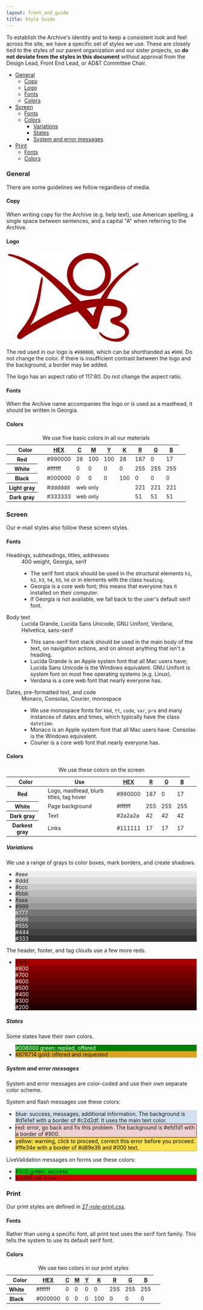 ```yaml
---
layout: front_end_guide
title: Style Guide
---
```

To establish the Archive's identity and to keep a consistent look and feel across the site, we have a specific set of styles we use. These are closely tied to the styles of our parent organization and our sister projects, so **do not deviate from the styles in this document** without approval from the Design Lead, Front End Lead, or AD&T Committee Chair.

* [General](#general)
    * [Copy](#general-copy)
    * [Logo](#general-logo)
    * [Fonts](#general-fonts)
    * [Colors](#general-colors)
* [Screen](#screen)
    * [Fonts](#screen-fonts)
    * [Colors](#screen-colors)
        * [Variations](#screen-colors-variations)
        * [States](#screen-colors-states)
        * [System and error messages](#screen-colors-system-and-error-messages)
* [Print](#print)
    * [Fonts](#print-fonts)
    * [Colors](#print-colors)

<h3 id="general">General</h3>

There are some guidelines we follow regardless of media.

<h4 id="general-copy">Copy</h4>

When writing copy for the Archive (e.g. help text), use American spelling, a single space between sentences, and a capital "A" when referring to the Archive.

<h4 id="general-logo">Logo</h4>

![Archive logo](images/logo.png)

The red used in our logo is `#990000`, which can be shorthanded as `#900`. Do not change the color. If there is insufficient contrast between the logo and the background, a border may be added.

The logo has an aspect ratio of 117:80. Do not change the aspect ratio.

<h4 id="general-fonts">Fonts</h4>

When the Archive name accompanies the logo or is used as a masthead, it should be written in <span class="georgia serif">Georgia</span>.

<h4 id="general-colors">Colors</h4>

<div>
  <table summary="The five colors we use in our materials, and their hexadecimal, CMYK, and RGB values">
    <caption>We use five basic colors in all our materials</caption>
    <thead>
      <tr>
        <th scope="col" colspan="2">Color</th>
        <th scope="col"><abbr title="hexadecimal">HEX</abbr></th>
        <th scope="col"><abbr title="Cyan">C</abbr></th>
        <th scope="col"><abbr title="Magenta">M</abbr></th>
        <th scope="col"><abbr title="Yellow">Y</abbr></th>
        <th scope="col"><abbr title="Key">K</abbr></th>
        <th scope="col"><abbr title="Red">R</abbr></th>
        <th scope="col"><abbr title="Green">G</abbr></th>
        <th scope="col"><abbr title="Blue">B</abbr></th>
        <td></td>
      </tr>
    </thead>
    <tbody>
      <tr>
        <th scope="row">Red</th>
        <td class="red color">&nbsp;</td>
        <td>#990000</td>
        <td>26</td>
        <td>100</td>
        <td>100</td>
        <td>28</td>
        <td>187</td>
        <td>0</td>
        <td>17</td>
        <td class="red color">&nbsp;</td>
      </tr>
      <tr>
        <th scope="row">White</th>
        <td class="white color">&nbsp;</td>
        <td>#ffffff</td>
        <td>0</td>
        <td>0</td>
        <td>0</td>
        <td>0</td>
        <td>255</td>
        <td>255</td>
        <td>255</td>
        <td class="white color">&nbsp;</td>
      </tr>
      <tr>
        <th scope="row">Black</th>
        <td class="black color">&nbsp;</td>
        <td>#000000</td>
        <td>0</td>
        <td>0</td>
        <td>0</td>
        <td>100</td>
        <td>0</td>
        <td>0</td>
        <td>0</td>
        <td class="black color">&nbsp;</td>
      </tr>
      <tr>
        <th scope="row">Light gray</th>
        <td class="light-gray-ddd color">&nbsp;</td>
        <td>#dddddd</td>
        <td colspan="4">web only</td>
        <td>221</td>
        <td>221</td>
        <td>221</td>
        <td class="light-gray-ddd color">&nbsp;</td>
      </tr>
      <tr>
        <th scope="row">Dark gray</th>
        <td class="dark-gray-333 color">&nbsp;</td>
        <td>#333333</td>
        <td colspan="4">web only</td>
        <td>51</td>
        <td>51</td>
        <td>51</td>
        <td class="dark-gray-333 color">&nbsp;</td>
      </tr>
    </tbody>
  </table>
</div>

<h3 id="screen">Screen</h3>

Our e-mail styles also follow these screen styles.

<h4 id="screen-fonts">Fonts</h4>

<dl>
<dt>Headings, subheadings, titles, addresses</dt>
<dd>400 weight, <span class="georgia serif">Georgia</span>, <span class="serif">serif</span>
<ul><li>The serif font stack should be used in the structural elements <code>h1</code>, <code>h2</code>, <code>h3</code>, <code>h4</code>, <code>h5</code>, <code>h6</code> or in elements with the class <code>heading</code>.</li>
<li><span class="georgia serif">Georgia</span> is a core web font; this means that everyone has it installed on their computer.</li>
<li>If <span class="georgia serif">Georgia</span> is not available, we fall back to the user's default <span class="serif">serif</span> font.</li></ul></dd>
<dt>Body text</dt>
<dd><span class="lucida-grande sans-serif">Lucida Grande</span>, <span class="lucida-sans sans-serif">Lucida Sans Unicode</span>, <span class="gnu-unifont sans-serif">GNU Unifont</span>, <span class="verdana sans-serif">Verdana</span>, <span class="helvetica sans-serif">Helvetica</span>, <span class="sans-serif">sans-serif</span>
<ul><li>This sans-serif font stack should be used in the main body of the text, on navigation actions, and on almost anything that isn't a heading.</li>
<li><span class="lucida-grande sans-serif">Lucida Grande</span> is an Apple system font that all Mac users have; <span class="lucida-sans sans-serif">Lucida Sans Unicode</span> is the Windows equivalent. <span class="gnu-unifont sans-serif">GNU Unifont</span> is system font on most free operating systems (e.g. Linux).</li>
<li><span class="verdana sans-serif">Verdana</span> is a core web font that nearly everyone has.</li></ul></dd>
<dt>Dates, pre-formatted text, and code</dt>
<dd><span class="monaco monospace">Monaco</span>, <span class="consolas monospace">Consolas</span>, <span class="courier monospace">Courier</span>, <span class="monospace">monospace</span>
<ul><li>We use monospace fonts for <code>kbd</code>, <code>tt</code>, <code>code</code>, <code>var</code>, <code>pre</code> and many instances of dates and times, which typically have the class <code>datetime</code>.</li>
<li><span class="monaco monospace">Monaco</span> is an Apple system font that all Mac users have. <span class="consolas monospace">Consolas</span> is the Windows equivalent.</li>
<li><span class="courier monospace">Courier</span> is a core web font that nearly everyone has.</li></ul></dd>
</dl>

<h4 id="screen-colors">Colors</h4>

<table summary="The colors we use in our website, how they are used, and their hexadecimal and RGB values">
<caption>We use these colors on the screen</caption>
<thead>
<tr>
<th scope="col" colspan="2">Color</th>
<th scope="col">Use</th>
<th scope="col"><abbr title="hexadecimal">HEX</abbr></th>
<th scope="col"><abbr title="Red">R</abbr></th>
<th scope="col"><abbr title="Green">G</abbr></th>
<th scope="col"><abbr title="Blue">B</abbr></th>
<td></td>
</tr>
</thead>
<tbody>
<tr>
<th scope="row">Red</th>
<td class="red color">&nbsp;</td>
<td>Logo, masthead, blurb titles, tag hover</td>
<td>#990000</td>
<td>187</td>
<td>0</td>
<td>17</td>
<td class="red color">&nbsp;</td>
</tr>
<tr>
<th scope="row">White</th>
<td class="white color">&nbsp;</td>
<td>Page background</td>
<td>#ffffff</td>
<td>255</td>
<td>255</td>
<td>255</td>
<td class="white color">&nbsp;</td>
</tr>
<tr>
<th scope="row">Dark gray</th>
<td class="dark-gray-2a2a2a color">&nbsp;</td>
<td>Text</td>
<td>#2a2a2a</td>
<td>42</td>
<td>42</td>
<td>42</td>
<td class="dark-gray-2a2a2a color">&nbsp;</td>
</tr>
<tr>
<th scope="row">Darkest gray</th>
<td class="darkest-gray-111 color">&nbsp;</td>
<td>Links</td>
<td>#111111</td>
<td>17</td>
<td>17</td>
<td>17</td>
<td class="darkest-gray-111 color">&nbsp;</td>
</tr>
</tbody>
</table>

<h5 id="screen-colors-variations">Variations</h5>

We use a range of grays to color boxes, mark borders, and create shadows.

<ul class="swatches">
<li style="background:#eee">#eee</li>
<li style="background:#ddd">#ddd</li>
<li style="background:#ccc">#ccc</li>
<li style="background:#bbb">#bbb</li>
<li style="background:#aaa">#aaa</li>
<li style="background:#999">#999</li>
<li style="background:#777; color:#fff">#777</li>
<li style="background:#666; color:#fff">#666</li>
<li style="background:#555; color:#fff">#555</li>
<li style="background:#444; color:#fff">#444</li>
<li style="background:#333; color:#fff">#333</li>
</ul>

The header, footer, and tag clouds use a few more reds.

<ul class="swatches">
<li style="background:#a00;">#a00</li>
<li style="background:#800; color:#fff">#800</li>
<li style="background:#700; color:#fff">#700</li>
<li style="background:#600; color:#fff">#600</li>
<li style="background:#500; color:#fff">#500</li>
<li style="background:#400; color:#fff">#400</li>
<li style="background:#300; color:#fff">#300</li>
<li style="background:#200; color:#fff">#200</li>
</ul>

<h5 id="screen-colors-states">States</h5>

Some states have their own colors.

<ul class="swatches">
<li style="background:#008000; color: #fff;">#008000 green: replied, offered</li>
<li style="background:#daa520">#876714 gold: offered and requested</li>
</ul>

<h5 id="screen-colors-system-and-error-messages">System and error messages</h5>

System and error messages are color-coded and use their own separate color scheme.

System and flash messages use these colors:

<ul class="messages swatches">
<li style="background:#d1e1ef; border:1px solid #c2d2df">blue: success, messages, additional information. The background is #d1e1ef with a border of #c2d2df. It uses the main text color.</li>
<li style="background:#efd1d1; border: 1px solid #900">red: error, go back and fix this problem. The background is #efd1d1 with a border of #900.</li>
<li style="background:#ffe34e; border: 1px solid #d89e36; color: #000">yellow: warning, click to proceed, correct this error before you proceed. #ffe34e with a border of #d89e36 and #000 text.</li>
</ul>

LiveValidation messages on forms use these colors:

<ul class="messages swatches">
<li style="background:#0c0">#0c0 green: success</li>
<li style="background:#c00">#c000 red: error</li>
</ul>

<h3 id="print">Print</h3>

Our print styles are defined in [27-role-print.css](https://github.com/otwcode/otwarchive/blob/master/public/stylesheets/site/2.0/27-role-print.css).

<h4 id="print-fonts">Fonts</h4>

Rather than using a specific font, all print text uses the <span class="serif">serif</span> font family. This tells the system to use its default serif font.

<h4 id="print-colors">Colors</h4>

<table summary="The two colors we use in our print materials, and their hexadecimal, CMYK, and RGB values">
<caption>We use two colors in our print styles</caption>
<thead>
<tr>
<th scope="col" colspan="2">Color</th>
<th scope="col"><abbr title="hexadecimal">HEX</abbr></th>
<th scope="col"><abbr title="Cyan">C</abbr></th>
<th scope="col"><abbr title="Magenta">M</abbr></th>
<th scope="col"><abbr title="Yellow">Y</abbr></th>
<th scope="col"><abbr title="Key">K</abbr></th>
<th scope="col"><abbr title="Red">R</abbr></th>
<th scope="col"><abbr title="Green">G</abbr></th>
<th scope="col"><abbr title="Blue">B</abbr></th>
<td></td>
</tr>
</thead>
<tbody>
<tr>
<th scope="row">White</th>
<td class="white color">&nbsp;</td>
<td>#ffffff</td>
<td>0</td>
<td>0</td>
<td>0</td>
<td>0</td>
<td>255</td>
<td>255</td>
<td>255</td>
<td class="white color">&nbsp;</td>
</tr>
<tr>
<th scope="row">Black</th>
<td class="black color">&nbsp;</td>
<td>#000000</td>
<td>0</td>
<td>0</td>
<td>0</td>
<td>100</td>
<td>0</td>
<td>0</td>
<td>0</td>
<td class="black color">&nbsp;</td>
</tr>
</tbody>
</table>
